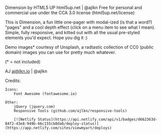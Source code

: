 Dimension by HTML5 UP
html5up.net | @ajlkn
Free for personal and commercial use under the CCA 3.0 license (html5up.net/license)


This is Dimension, a fun little one-pager with modal-ized (is that a word?) "pages"
and a cool depth effect (click on a menu item to see what I mean). Simple, fully
responsive, and kitted out with all the usual pre-styled elements you'd expect.
Hope you dig it :)

Demo images* courtesy of Unsplash, a radtastic collection of CC0 (public domain) images
you can use for pretty much whatever.

(* = not included)

AJ
aj@lkn.io | @ajlkn


Credits:

	Icons:
		Font Awesome (fontawesome.io)

	Other:
		jQuery (jquery.com)
		Responsive Tools (github.com/ajlkn/responsive-tools)
		
		[![Netlify Status](https://api.netlify.com/api/v1/badges/d662363d-84f2-43e8-949b-66c155cb0da6/deploy-status)](https://app.netlify.com/sites/viewmyart/deploys)
